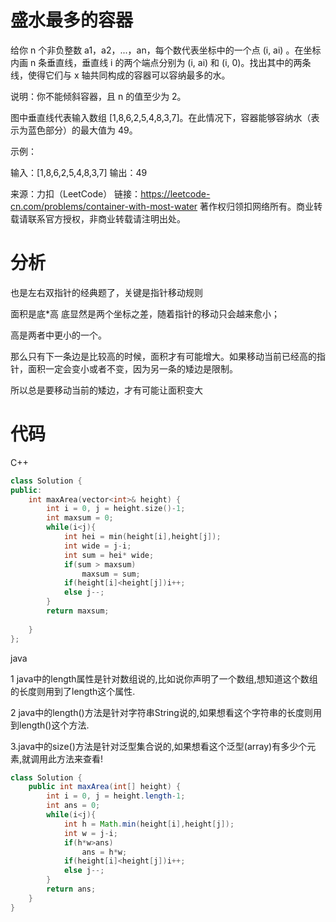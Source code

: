 # 盛水最多的容器

给你 n 个非负整数 a1，a2，...，an，每个数代表坐标中的一个点 (i, ai) 。在坐标内画 n 条垂直线，垂直线 i 的两个端点分别为 (i, ai) 和 (i, 0)。找出其中的两条线，使得它们与 x 轴共同构成的容器可以容纳最多的水。

说明：你不能倾斜容器，且 n 的值至少为 2。

 



图中垂直线代表输入数组 [1,8,6,2,5,4,8,3,7]。在此情况下，容器能够容纳水（表示为蓝色部分）的最大值为 49。

 

示例：

输入：[1,8,6,2,5,4,8,3,7]
输出：49

来源：力扣（LeetCode）
链接：https://leetcode-cn.com/problems/container-with-most-water
著作权归领扣网络所有。商业转载请联系官方授权，非商业转载请注明出处。

# 分析

也是左右双指针的经典题了，关键是指针移动规则

面积是底*高 底显然是两个坐标之差，随着指针的移动只会越来愈小；

高是两者中更小的一个。

那么只有下一条边是比较高的时候，面积才有可能增大。如果移动当前已经高的指针，面积一定会变小或者不变，因为另一条的矮边是限制。

所以总是要移动当前的矮边，才有可能让面积变大

# 代码

C++ 

```cpp
class Solution {
public:
    int maxArea(vector<int>& height) {
        int i = 0, j = height.size()-1;
        int maxsum = 0;
        while(i<j){
            int hei = min(height[i],height[j]);
            int wide = j-i;
            int sum = hei* wide;
            if(sum > maxsum)
                maxsum = sum;
            if(height[i]<height[j])i++;
            else j--;
        }
        return maxsum;
        
    }
};

```



java

1 java中的length属性是针对数组说的,比如说你声明了一个数组,想知道这个数组的长度则用到了length这个属性.

2 java中的length()方法是针对字符串String说的,如果想看这个字符串的长度则用到length()这个方法.

3.java中的size()方法是针对泛型集合说的,如果想看这个泛型(array)有多少个元素,就调用此方法来查看!

```java
class Solution {
    public int maxArea(int[] height) {
        int i = 0, j = height.length-1;
        int ans = 0;
        while(i<j){
            int h = Math.min(height[i],height[j]);
            int w = j-i;
            if(h*w>ans)
                ans = h*w;
            if(height[i]<height[j])i++;
            else j--;
        }
        return ans;
    }
}
```

